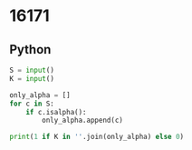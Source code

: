 # 16171

## Python

```python
S = input()
K = input()

only_alpha = []
for c in S:
    if c.isalpha():
        only_alpha.append(c)

print(1 if K in ''.join(only_alpha) else 0)

```
